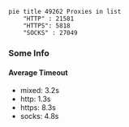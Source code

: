 
```mermaid
pie title 49262 Proxies in list
    "HTTP" : 21581
    "HTTPS": 5818
    "SOCKS" : 27049
```

### Some Info
#### Average Timeout

- mixed: 3.2s
- http: 1.3s
- https: 8.3s
- socks: 4.8s
